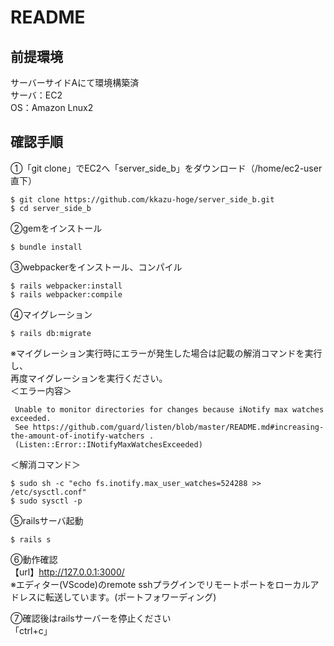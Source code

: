 # README

## 前提環境
サーバーサイドAにて環境構築済<br>
サーバ：EC2<br>
OS：Amazon Lnux2

## 確認手順

①「git clone」でEC2へ「server_side_b」をダウンロード（/home/ec2-user直下）
```
$ git clone https://github.com/kkazu-hoge/server_side_b.git
$ cd server_side_b
```

②gemをインストール
```
$ bundle install
```
③webpackerをインストール、コンパイル
```
$ rails webpacker:install
$ rails webpacker:compile
```

④マイグレーション
```
$ rails db:migrate
```

※マイグレーション実行時にエラーが発生した場合は記載の解消コマンドを実行し、<br>
再度マイグレーションを実行ください。<br>
＜エラー内容＞
```
 Unable to monitor directories for changes because iNotify max watches exceeded.
 See https://github.com/guard/listen/blob/master/README.md#increasing-the-amount-of-inotify-watchers .
 (Listen::Error::INotifyMaxWatchesExceeded)
 ```
＜解消コマンド＞
```
$ sudo sh -c "echo fs.inotify.max_user_watches=524288 >> /etc/sysctl.conf"
$ sudo sysctl -p
```

⑤railsサーバ起動
```
$ rails s
```

⑥動作確認<br>
【url】http://127.0.0.1:3000/
<br>※エディター(VScode)のremote sshプラグインでリモートポートをローカルアドレスに転送しています。(ポートフォワーディング)

⑦確認後はrailsサーバーを停止ください<br>
「ctrl+c」
